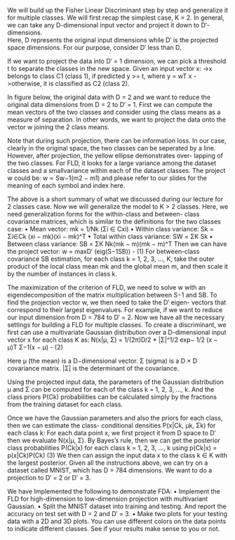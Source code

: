 We will build up the Fisher Linear Discriminant step by step and generalize it for multiple classes. 
We will first recap the simplest case, K = 2. In general, we can take any D-dimensional input vector and project it down to D′-dimensions.  
Here, D represents the original input dimensions while D′ is the projected space dimensions. For our purpose, consider D′ less than D.

If we want to project the data into D′ = 1 dimension, we can pick a threshold t to separate the classes in the new space. Given an input vector x:
->x belongs to class C1 (class 1), if predicted y >= t, where y = wT x
->otherwise, it is classified as C2 (class 2).

In figure below, the original data with D = 2 and we want to reduce the original data dimensions from D = 2 to D′ = 1. First we can compute the mean 
vectors of the two classes and consider using the class means as a measure of separation. In other words, we want to project the data onto the vector w joining the 2 class means.

Note that during such projection,  there can be information loss.  In our case,  clearly in the original space, the two classes can be seperated by a line. However, after projection, the yellow ellipse 
demonstrates over- lapping of the two classes. For FLD, it looks for a large variance among the dataset classes and a smallvariance within each of the dataset classes.  The project w  could be:  w ∝ Sw−1(m2 − m1) and please refer to our slides for the meaning of each symbol and index here.

The above is a short summary of what we discussed during our lecture for 2 classes case. Now we will generalize the model to K > 2 classes. Here, we need generalization forms for the within-class and between- class covariance matrices, which is similar to the definitions for the two classes case:
•	Mean vector:  mk  =    1/Nk (Σi ∈ Cxi)
•	Within class variance:  Sk  = Σi∈Ck (xi − mk)(xi − mk)^T
•	Total within class variance: SW = ΣK	Sk
•	Between class variance: SB = ΣK	Nk(mk − m)(mk − m)^T
Then we can have the project vector:
w = maxD′ (eig(S−1SB)) - (1)
For between-class covariance SB estimation, for each class k = 1, 2, 3, ..., K, take the outer product of the local class mean mk and the global mean m, and then scale it by the number of instances in class k.

The maximization of the criterion of FLD, we need to solve w with an eigendecomposition of the matrix multiplication between S−1 and SB. To find the projection vector w, we then need to take the D′ eigen- vectors that correspond to their largest eigenvalues. 
For example, if we want to reduce our input dimension from D = 784 to D′ = 2. Now we have all the necessary settings for building a FLD for multiple classes. To create a discriminant, we first can use a multivariate Gaussian distribution over a D-dimensional input vector x for each class K as:
N(x|µ, Σ) =	1/(2π)D/2 * |Σ|^1/2   exp− 1/2 (x − µ)T Σ−1(x − µ) - (2)
 
Here µ (the mean) is a D−dimensional vector.  Σ (sigma) is a D × D  covariance matrix.  |Σ| is the determinant of the covariance.

Using the projected input data, the parameters of the Gaussian distribution µ and Σ can be computed for each of the class k = 1, 2, 3, ..., k. And the class priors P(Ck) probabilities can be calculated simply by the fractions from the training dataset for each class.

Once we have the Gaussian parameters and also the priors for each class, then we can estimate the class- conditional densities P(x|Ck, µk, Σk) for each class k: For each data point x, we first project it from D space to D′ then we evaluate N(x|µ, Σ).  By Bayes’s rule, then we can get the posterior class probabilities P(Ck|x) for each class k = 1, 2, 3, ..., k using
p(Ck|x) = p(x|Ck)P(Ck)	(3)
We then can assign the input data x to the class k ∈ K with the largest posterior.
Given all the instructions above, we can try on a dataset called MNIST, which has D = 784 dimensions. We want to do a projection to D′ = 2 or D′ = 3.

We have Implemented the following to demonstrate FDA: 
•	Implement the FLD for high-dimension to low-dimension projection with multivariant Gaussian.
•	Split the MNIST dataset into training and testing. And report the accuracy on test set with D = 2 and D′ = 3.
•	Make two plots for your testing data with a 2D and 3D plots. You can use different colors on the data points to indicate different classes. See if your results make sense to you or not.
